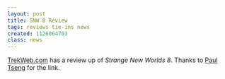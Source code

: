 ```yaml
---
layout: post
title: SNW 8 Review
tags: reviews tie-ins news
created: 1126064703
class: news
---
```

[TrekWeb.com](http://trekweb.com/stories.php?aid=431878366c9f6) has a review up of _Strange New Worlds 8_.  Thanks to [Paul Tseng](http://www.paultseng.com/) for the link.
